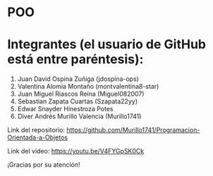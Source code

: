 # POO
# Integrantes (el usuario de GitHub está entre paréntesis):
1. Juan David Ospina Zuñiga (jdospina-ops)
2. Valentina Alomia Montaño (montvalentina8-star)
3. Juan Miguel Riascos Reina (Miguel082007)
4. Sebastian Zapata Cuartas (Szapata22yy)
5. Edwar Snayder Hinestroza Potes
6. Diver Andrés Murillo Valencia (Murillo1741)

Link del repositorio:
https://github.com/Murillo1741/Programacion-Orientada-a-Objetos

Link del video: 
https://youtu.be/V4FYGpSK0Ck 

¡Gracias por su atención!